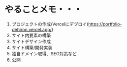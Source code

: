 # やることメモ・・・
1. プロジェクトの作成/Vercelにデプロイ(https://portfolio-dehiron.vercel.app/)
2. サイト内要素の構築
3. サイトデザイン作成
4. サイト構築/開発実装
5. 独自ドメイン取得、SEO対策など
6. 公開
